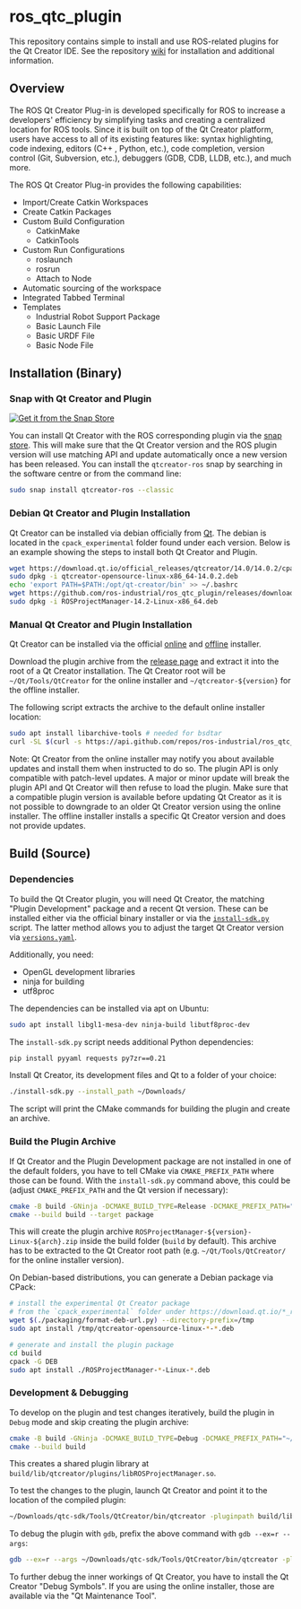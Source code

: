 # ros_qtc_plugin
This repository contains simple to install and use ROS-related plugins for the Qt Creator IDE. See the repository [wiki](https://ros-qtc-plugin.readthedocs.io) for installation and additional information.

## Overview
The ROS Qt Creator Plug-in is developed specifically for ROS to increase a developers' efficiency by simplifying tasks and creating a centralized location for ROS tools. Since it is built on top of the Qt Creator platform, users have access to all of its existing features like: syntax highlighting, code indexing, editors (C++ , Python, etc.), code completion, version control (Git, Subversion, etc.), debuggers (GDB, CDB, LLDB, etc.), and much more.

The ROS Qt Creator Plug-in provides the following capabilities:
 * Import/Create Catkin Workspaces
 * Create Catkin Packages
 * Custom Build Configuration
   * CatkinMake
   * CatkinTools
 * Custom Run Configurations
   * roslaunch
   * rosrun
   * Attach to Node
 * Automatic sourcing of the workspace
 * Integrated Tabbed Terminal
 * Templates
   * Industrial Robot Support Package
   * Basic Launch File
   * Basic URDF File
   * Basic Node File

## Installation (Binary)

### Snap with Qt Creator and Plugin

[![Get it from the Snap Store](https://snapcraft.io/static/images/badges/en/snap-store-black.svg)](https://snapcraft.io/qtcreator-ros)

You can install Qt Creator with the ROS corresponding plugin via the [snap store](https://snapcraft.io/qtcreator-ros). This will make sure that the Qt Creator version and the ROS plugin version will use matching API and update automatically once a new version has been released. You can install the `qtcreator-ros` snap by searching in the software centre or from the command line:
```bash
sudo snap install qtcreator-ros --classic
```

### Debian Qt Creator and Plugin Installation

Qt Creator can be installed via debian officially from [Qt](https://download.qt.io/official_releases/qtcreator). The debian is located in the `cpack_experimental` folder found under each version. Below is an example showing the steps to install both Qt Creator and Plugin.

```bash
wget https://download.qt.io/official_releases/qtcreator/14.0/14.0.2/cpack_experimental/qtcreator-opensource-linux-x86_64-14.0.2.deb
sudo dpkg -i qtcreator-opensource-linux-x86_64-14.0.2.deb 
echo 'export PATH=$PATH:/opt/qt-creator/bin' >> ~/.bashrc 
wget https://github.com/ros-industrial/ros_qtc_plugin/releases/download/14.2/ROSProjectManager-14.2-Linux-x86_64.deb 
sudo dpkg -i ROSProjectManager-14.2-Linux-x86_64.deb
```

### Manual Qt Creator and Plugin Installation

Qt Creator can be installed via the official [online](https://www.qt.io/download-qt-installer-oss) and [offline](https://www.qt.io/offline-installers) installer.

Download the plugin archive from the [release page](https://github.com/ros-industrial/ros_qtc_plugin/releases/latest) and extract it into the root of a Qt Creator installation. The Qt Creator root will be `~/Qt/Tools/QtCreator` for the online installer and `~/qtcreator-${version}` for the offline installer.

 The following script extracts the archive to the default online installer location:
```bash
sudo apt install libarchive-tools # needed for bsdtar
curl -SL $(curl -s https://api.github.com/repos/ros-industrial/ros_qtc_plugin/releases/latest | grep -E 'browser_download_url.*ROSProjectManager-.*-Linux-.*.zip' | cut -d'"' -f 4) | bsdtar -xzf - -C ~/Qt/Tools/QtCreator
```

Note: Qt Creator from the online installer may notify you about available updates and install them when instructed to do so. The plugin API is only compatible with patch-level updates. A major or minor update will break the plugin API and Qt Creator will then refuse to load the plugin. Make sure that a compatible plugin version is available before updating Qt Creator as it is not possible to downgrade to an older Qt Creator version using the online installer. The offline installer installs a specific Qt Creator version and does not provide updates.

## Build (Source)

### Dependencies

To build the Qt Creator plugin, you will need Qt Creator, the matching "Plugin Development" package and a recent Qt version. These can be installed either via the official binary installer or via the [`install-sdk.py`](install-sdk.py) script. The latter method allows you to adjust the target Qt Creator version via [`versions.yaml`](versions.yaml).

Additionally, you need:
- OpenGL development libraries
- ninja for building
- utf8proc

The dependencies can be installed via apt on Ubuntu:
```bash
sudo apt install libgl1-mesa-dev ninja-build libutf8proc-dev
```

The `install-sdk.py` script needs additional Python dependencies:
```bash
pip install pyyaml requests py7zr==0.21
```

Install Qt Creator, its development files and Qt to a folder of your choice:
```sh
./install-sdk.py --install_path ~/Downloads/
```
The script will print the CMake commands for building the plugin and create an archive.

### Build the Plugin Archive

If Qt Creator and the Plugin Development package are not installed in one of the default folders, you have to tell CMake via `CMAKE_PREFIX_PATH` where those can be found. With the `install-sdk.py` command above, this could be (adjust `CMAKE_PREFIX_PATH` and the Qt version if necessary):
```sh
cmake -B build -GNinja -DCMAKE_BUILD_TYPE=Release -DCMAKE_PREFIX_PATH="~/Downloads/qtc-sdk/Tools/QtCreator;~/Downloads/qtc-sdk/6.6.0/gcc_64"
cmake --build build --target package
```
This will create the plugin archive `ROSProjectManager-${version}-Linux-${arch}.zip` inside the build folder (`build` by default). This archive has to be extracted to the Qt Creator root path (e.g. `~/Qt/Tools/QtCreator/` for the online installer version).

On Debian-based distributions, you can generate a Debian package via CPack:
```sh
# install the experimental Qt Creator package
# from the `cpack_experimental` folder under https://download.qt.io/*_releases/qtcreator/
wget $(./packaging/format-deb-url.py) --directory-prefix=/tmp
sudo apt install /tmp/qtcreator-opensource-linux-*-*.deb

# generate and install the plugin package
cd build
cpack -G DEB
sudo apt install ./ROSProjectManager-*-Linux-*.deb
```

### Development & Debugging

To develop on the plugin and test changes iteratively, build the plugin in `Debug` mode and skip creating the plugin archive:
```sh
cmake -B build -GNinja -DCMAKE_BUILD_TYPE=Debug -DCMAKE_PREFIX_PATH="~/Downloads/qtc-sdk/Tools/QtCreator;~/Downloads/qtc-sdk/6.6.0/gcc_64"
cmake --build build
```
This creates a shared plugin library at `build/lib/qtcreator/plugins/libROSProjectManager.so`.

To test the changes to the plugin, launch Qt Creator and point it to the location of the compiled plugin:
```sh
~/Downloads/qtc-sdk/Tools/QtCreator/bin/qtcreator -pluginpath build/lib/qtcreator/plugins/
```
To debug the plugin with `gdb`, prefix the above command with `gdb --ex=r --args`:
```sh
gdb --ex=r --args ~/Downloads/qtc-sdk/Tools/QtCreator/bin/qtcreator -pluginpath build/lib/qtcreator/plugins/
```

To further debug the inner workings of Qt Creator, you have to install the Qt Creator "Debug Symbols". If you are using the online installer, those are available via the "Qt Maintenance Tool".
